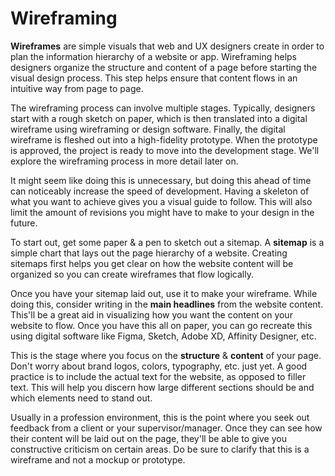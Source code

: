 # Wireframing

**Wireframes** are simple visuals that web and UX designers create in order to plan the information hierarchy of a website or app. Wireframing helps designers organize the structure and content of a page before starting the visual design process. This step helps ensure that content flows in an intuitive way from page to page.

The wireframing process can involve multiple stages. Typically, designers start with a rough sketch on paper, which is then translated into a digital wireframe using wireframing or design software. Finally, the digital wireframe is fleshed out into a high-fidelity prototype. When the prototype is approved, the project is ready to move into the development stage. We'll explore the wireframing process in more detail later on.

It might seem like doing this is unnecessary, but doing this ahead of time can noticeably increase the speed of development. Having a skeleton of what you want to achieve gives you a visual guide to follow. This will also limit the amount of revisions you might have to make to your design in the future.

To start out, get some paper & a pen to sketch out a sitemap. A **sitemap** is a simple chart that lays out the page hierarchy of a website. Creating sitemaps first helps you get clear on how the website content will be organized so you can create wireframes that flow logically.

Once you have your sitemap laid out, use it to make your wireframe. While doing this, consider writing in the **main headlines** from the website content. This'll be a great aid in visualizing how you want the content on your website to flow. Once you have this all on paper, you can go recreate this using digital software like Figma, Sketch, Adobe XD, Affinity Designer, etc.

This is the stage where you focus on the **structure** & **content** of your page. Don't worry about brand logos, colors, typography, etc. just yet. A good practice is to include the actual text for the website, as opposed to filler text. This will help you discern how large different sections should be and which elements need to stand out.

Usually in a profession environment, this is the point where you seek out feedback from a client or your supervisor/manager. Once they can see how their content will be laid out on the page, they'll be able to give you constructive criticism on certain areas. Do be sure to clarify that this is a wireframe and not a mockup or prototype.
